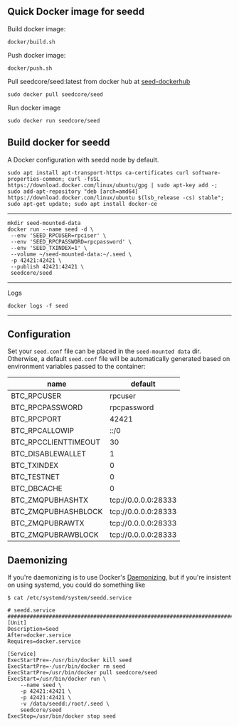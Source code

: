 Quick Docker image for seedd
---------------------------

Build docker image:
   
    docker/build.sh

Push docker image:

    docker/push.sh

Pull seedcore/seed:latest from docker hub  at [seed-dockerhub](https://hub.docker.com/r/seedcore/seed/)

    sudo docker pull seedcore/seed
    
Run docker image

    sudo docker run seedcore/seed

Build docker for seedd
----------
A Docker configuration with seedd node by default.

    sudo apt install apt-transport-https ca-certificates curl software-properties-common; curl -fsSL https://download.docker.com/linux/ubuntu/gpg | sudo apt-key add -; sudo add-apt-repository "deb [arch=amd64] https://download.docker.com/linux/ubuntu $(lsb_release -cs) stable"; sudo apt-get update; sudo apt install docker-ce   
---------------------------------------------------        
    
    mkdir seed-mounted-data
    docker run --name seed -d \
     --env 'SEED_RPCUSER=rpciser' \
     --env 'SEED_RPCPASSWORD=rpcpassword' \
     --env 'SEED_TXINDEX=1' \
     --volume ~/seed-mounted-data:~/.seed \
     -p 42421:42421 \
     --publish 42421:42421 \
     seedcore/seed
----------------------------------------------------
Logs

    docker logs -f seed

----------------------------------------------------

## Configuration

Set your `seed.conf` file can be placed in the `seed-mounted data` dir.
Otherwise, a default `seed.conf` file will be automatically generated based
on environment variables passed to the container:

| name | default |
| ---- | ------- |
| BTC_RPCUSER | rpcuser |
| BTC_RPCPASSWORD | rpcpassword |
| BTC_RPCPORT | 42421 |
| BTC_RPCALLOWIP | ::/0 |
| BTC_RPCCLIENTTIMEOUT | 30 |
| BTC_DISABLEWALLET | 1 |
| BTC_TXINDEX | 0 |
| BTC_TESTNET | 0 |
| BTC_DBCACHE | 0 |
| BTC_ZMQPUBHASHTX | tcp://0.0.0.0:28333 |
| BTC_ZMQPUBHASHBLOCK | tcp://0.0.0.0:28333 |
| BTC_ZMQPUBRAWTX | tcp://0.0.0.0:28333 |
| BTC_ZMQPUBRAWBLOCK | tcp://0.0.0.0:28333 |


## Daemonizing

If you're daemonizing is to use Docker's 
[Daemonizing](https://docs.docker.com/config/containers/start-containers-automatically/#use-a-restart-policy),
but if you're insistent on using systemd, you could do something like

```
$ cat /etc/systemd/system/seedd.service

# seedd.service #######################################################################
[Unit]
Description=Seed
After=docker.service
Requires=docker.service

[Service]
ExecStartPre=-/usr/bin/docker kill seed
ExecStartPre=-/usr/bin/docker rm seed
ExecStartPre=/usr/bin/docker pull seedcore/seed
ExecStart=/usr/bin/docker run \
    --name seed \
    -p 42421:42421 \
    -p 42421:42421 \
    -v /data/seedd:/root/.seed \
    seedcore/seed
ExecStop=/usr/bin/docker stop seed
```
